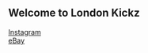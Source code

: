 ## Welcome to London Kickz

[Instagram](https://www.instagram.com/london.kickz/)\
[eBay](https://www.ebay.co.uk/sch/sp-9466/m.html?_nkw=&_armrs=1&_ipg=&_from=)
